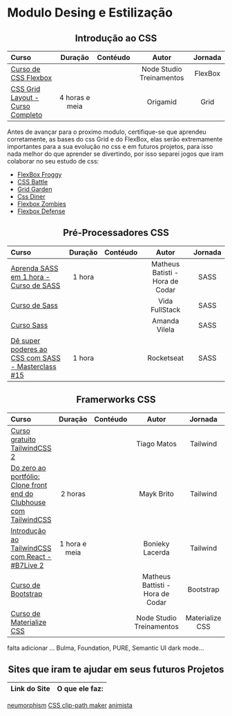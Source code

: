 # **Modulo Desing e Estilização**


<h2 align="center">Introdução ao CSS</h2>

Curso | Duração | Contéudo | Autor |Jornada
:------|:-------:|:---------:|:-----:|:--------:
[Curso de CSS Flexbox](https://www.youtube.com/playlist?list=PLwXQLZ3FdTVGjLmjwfRc0Q9TA5U-PCWp4) | | | Node Studio Treinamentos | FlexBox
[CSS Grid Layout - Curso Completo](https://youtu.be/hKXOVD2Yrj8) | 4 horas e meia | | Origamid | Grid

<p>Antes de avançar para o proximo modulo, certifique-se que aprendeu corretamente, as bases do css Grid e do FlexBox, elas serão extremamente importantes para a sua evolução no css e em futuros projetos, para isso nada melhor do que aprender se divertindo, por isso separei jogos que iram colaborar no seu estudo de css: </p>

* [FlexBox Froggy](https://flexboxfroggy.com/)
* [CSS Battle](https://cssbattle.dev/)
* [Grid Garden](https://cssgridgarden.com/)
* [Css Diner](https://flukeout.github.io/)
* [Flexbox Zombies](https://mastery.games/flexboxzombies/)
* [Flexbox Defense](http://www.flexboxdefense.com/)


<h2 align="center">Pré-Processadores CSS</h2>

Curso | Duração | Contéudo | Autor |Jornada
:------|:-------:|:---------:|:-----:|:--------:
[Aprenda SASS em 1 hora - Curso de SASS](https://youtu.be/Wo5t3uUV8n4) | 1 hora | | Matheus Batisti - Hora de Codar | SASS
[Curso de Sass](https://www.youtube.com/playlist?list=PLMy95_4XE08OmaSd_GOLKNkqhoJFvg7w7) |  | | Vida FullStack | SASS
[Curso Sass](https://youtube.com/playlist?list=PL97KElaimHeGRtfkksKwxg6IGVZi_cR7J) | | | Amanda Vilela | SASS
[Dê super poderes ao CSS com SASS - Masterclass #15](https://youtu.be/BaI8dHUthLA) | 1 hora | | Rocketseat | SASS

<h2 align="center">Framerworks CSS</h2>

Curso | Duração | Contéudo | Autor |Jornada
:------|:-------:|:---------:|:-----:|:--------:
[Curso gratuito TailwindCSS 2](https://youtube.com/playlist?list=PLcoYAcR89n-r1m-tMfV4qndrRWpT_rb9u) | | | Tiago Matos | Tailwind
[Do zero ao portfólio: Clone front end do Clubhouse com TailwindCSS](https://www.youtube.com/watch?v=qz9k-m5cnP0&ab_channel=MaykBrito) | 2 horas| | Mayk Brito | Tailwind
[Introdução ao TailwindCSS com React - #B7Live 2](https://www.youtube.com/watch?v=kDK8xeQIve8&ab_channel=BoniekyLacerda) | 1 hora e meia | | Bonieky Lacerda | Tailwind
[Curso de Bootstrap](https://youtube.com/playlist?list=PLnDvRpP8Bnexu5wvxogy6N49_S5Xk8Cze) | | | Matheus Battisti - Hora de Codar | Bootstrap 
[Curso de Materialize CSS](https://www.youtube.com/playlist?list=PLwXQLZ3FdTVGJxKF3ShplF8nMuuxldlEk)| | |Node Studio Treinamentos | Materialize CSS


falta adicionar ... Bulma, Foundation, PURE, Semantic UI
dark mode...

<h2 align="center">Sites que iram te ajudar em seus futuros Projetos</h2>

Link do Site |  O que ele faz: 
:------:|:-------:|
[neumorphism](https://neumorphism.io/#e0e0e0)
[CSS clip-path maker](https://bennettfeely.com/clippy/)
[animista](https://animista.net/)


